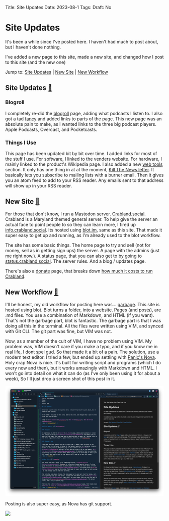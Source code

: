 Title: Site Updates
Date: 2023-08-1
Tags:
Draft: No

# Site Updates

It's been a while since I've posted here. I haven't had much to post about, but I haven't done nothing.

I've added a new page to this site, made a new site, and changed how I post to this site (and the new one)

Jump to: [Site Updates](#siteupdates) | [New Site](#newsite) | [New Workflow](#newworkflow)
<div id="siteupdates" />

## Site Updates [🔗](#siteupdates)

### Blogroll

I completely re-did the [blogroll](/my-feeds) page, adding what podcasts I listen to. I also got a tad [fancy](https://youtu.be/ctgCjz0WI9E?t=8) and added links to parts of the page. This new page was an absolute pain to make, as I wanted links to the three big podcast players. Apple Podcasts, Overcast, and Pocketcasts.

### Things I Use

This page has been updated bit by bit over time. I added links for most of the stuff I use. For software, I linked to the venders website. For hardware, I mainly linked to the product's Wikipedia page. I also added a new [web tools](/things-i-use#webtools) section. It only has one thing in at at the moment, [Kill The News letter](https://kill-the-newsletter.com). It basically lets you subscribe to mailing lists with a burner email. Then it gives you an atom feed to add to your RSS reader. Any emails sent to that address will show up in your RSS reader.
<div id="newsite" />

## New Site [🔗](#newsite)

For those that don't know, I run a Mastodon server. [Crabland.social](https://crabland.social). Crabland is a Maryland themed general server. To help give the server an actual face to point people to so they can learn more, I fired up [info.crabland.social](https://info.crabland.social). Its hosted using [blot.im](https://blot.im), same as this site. That made it super easy to get up and running, as I'm already used to the blot workflow.

The site has some basic things. The home page to try and sell (not for money, sell as in getting sign ups) the server. A page with the admins (just [me](https://info.crabland.social/admins/nathan) right now.). A status page, that you can also get to by going to [status.crabland.social](https://status.crabland.social). The server rules. And a blog / updates page.

There's also a [donate](https://info.crabland.social/donate) page, that breaks down [how much it costs to run Crabland](https://info.crabland.social/costs).
<div id="newworkflow" />

## New Workflow [🔗](#newworkflow)

I'll be honest, my old workflow for posting here was... [garbage](https://www.youtube.com/watch?v=U408cVHw0fY). This site is hosted using blot. Blot turns a folder, into a website. Pages (and posts), are .md files. You use a combination of Markdown, and HTML (if you want). That's not the garbage part, blot is fantastic. The garbage part is that I was doing all this in the terminal.  All the files were written using VIM, and synced with Git CLI. The git part was fine, but VIM was not. 

Now, as a member of the cult of VIM, I have no problem using VIM. My problem was, VIM doesn't care if you make a typo, and if you know me in real life, I dont spel gud. So that made it a bit of a pain. The solution, use a modern text editor. I tried a few, but ended up settling with [Panic's Nova](https://nova.app). Holy crap Nova is nice. It's built for writing script and programs (which I do every now and then), but it works amazingly with Markdown and HTML. I won't go into detail on what it can do (as I've only been using it for about a week), So I'll just drop a screen shot of this post in it.

![](_pics/fig1.png)

Posting is also super easy, as Nova has git support.

![](_pics/gif1.gif)
